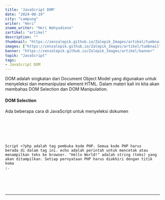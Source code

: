 ```yaml
---
title: 'JavaScript DOM'
date: "2024-08-19"
city: "Lampung"
writer: "Heri"
zname_writer: "Heri Wahyudiono"
zartikel: "artikel"
description: ""
thumbnail: "https://zenzalepik.github.io/Zalepik_Images/artikel/tumbnail"
images: ["https://zenzalepik.github.io/Zalepik_Images/artikel/tumbnail"]
banner: "https://zenzalepik.github.io/Zalepik_Images/artikel/banner"
topik: "JavaScript"
tags: 
- JavaScript DOM
---
```


DOM adalah singkatan dari Document Object Model yang digunakan untuk menyeleksi dan memanipulasi element HTML. Dalam materi kali ini kita akan membahas DOM Selection dan DOM Manipulation.

#### DOM Selection

Ada beberapa cara di JavaScript untuk menyeleksi dokumen

<pre class="language-php">
  <code class="language-php">
<?php
    echo "Hello World!";
  </code>
</pre>

Script <?php adalah tag pembuka kode PHP. Semua kode PHP harus berada di dalam tag ini. echo adalah perintah untuk mencetak atau menampilkan teks ke browser. "Hello World!" adalah string (teks) yang akan ditampilkan.
Setiap pernyataan PHP harus diakhiri dengan titik koma ;.

<div class="zbarisbaru"></div>
<div class="zbarisbaru"></div>

---